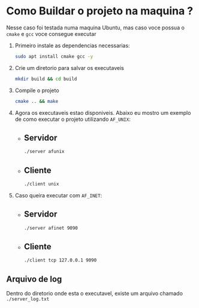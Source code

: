 # Como Buildar o projeto na maquina ?

Nesse caso foi testada numa maquina Ubuntu, mas caso voce possua o `cmake` e `gcc` voce consegue executar


1. Primeiro instale as dependencias necessarias:
    ```bash
    sudo apt install cmake gcc -y
    ```
2. Crie um diretorio para salvar os executaveis

    ```bash
    mkdir build && cd build
    ```
3. Compile o projeto

    ```bash
    cmake .. && make
    ```
4. Agora os executaveis estao disponiveis. Abaixo eu mostro um exemplo de como executar o projeto utilizando `AF_UNIX`:
    - ## Servidor
        ```bash
        ./server afunix
        ```
    - ## Cliente
        ```bash
        ./client unix
        ```

5. Caso queira executar com `AF_INET`:

    - ## Servidor
        ```bash
        ./server afinet 9090
        ```
    - ## Cliente
        ```bash
        ./client tcp 127.0.0.1 9090
        ```

## Arquivo de log

Dentro do diretorio onde esta o executavel, existe um arquivo chamado `./server_log.txt`
